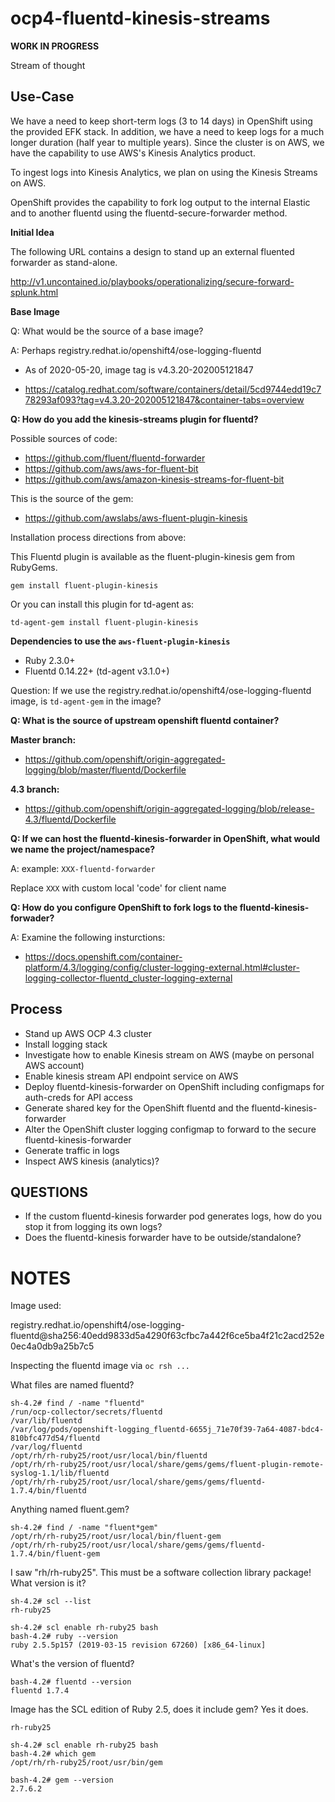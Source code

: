 # ocp4-fluentd-kinesis-streams

**WORK IN PROGRESS**

Stream of thought

## Use-Case

We have a need to keep short-term logs (3 to 14 days) in OpenShift using the provided EFK stack.  In addition, we have a need to keep logs for a much longer duration (half year to multiple years).  Since the cluster is on AWS, we have the capability to use AWS's Kinesis Analytics product.  

To ingest logs into Kinesis Analytics, we plan on using the Kinesis Streams on AWS.

OpenShift provides the capability to fork log output to the internal Elastic and to another fluentd
using the fluentd-secure-forwarder method.

**Initial Idea**

The following URL contains a design to stand up an external fluented forwarder as stand-alone.

http://v1.uncontained.io/playbooks/operationalizing/secure-forward-splunk.html

**Base Image**

Q: What would be the source of a base image?

A: Perhaps registry.redhat.io/openshift4/ose-logging-fluentd

* As of 2020-05-20, image tag is v4.3.20-202005121847

* https://catalog.redhat.com/software/containers/detail/5cd9744edd19c778293af093?tag=v4.3.20-202005121847&container-tabs=overview

**Q: How do you add the kinesis-streams plugin for fluentd?**

Possible sources of code:

* https://github.com/fluent/fluentd-forwarder
* https://github.com/aws/aws-for-fluent-bit
* https://github.com/aws/amazon-kinesis-streams-for-fluent-bit

This is the source of the gem:

* https://github.com/awslabs/aws-fluent-plugin-kinesis

Installation process directions from above:

This Fluentd plugin is available as the fluent-plugin-kinesis gem from RubyGems.

`gem install fluent-plugin-kinesis`

Or you can install this plugin for td-agent as:

`td-agent-gem install fluent-plugin-kinesis`

**Dependencies to use the `aws-fluent-plugin-kinesis`**

* Ruby 2.3.0+
* Fluentd 0.14.22+ (td-agent v3.1.0+)

Question: If we use the registry.redhat.io/openshift4/ose-logging-fluentd image, is `td-agent-gem` in the image?

**Q: What is the source of upstream openshift fluentd container?**

**Master branch:**

* https://github.com/openshift/origin-aggregated-logging/blob/master/fluentd/Dockerfile

**4.3 branch:**

* https://github.com/openshift/origin-aggregated-logging/blob/release-4.3/fluentd/Dockerfile

**Q: If we can host the fluentd-kinesis-forwarder in OpenShift, what would we name the project/namespace?**

A:  example:  `XXX-fluentd-forwarder`

Replace `XXX` with custom local 'code' for client name

**Q: How do you configure OpenShift to fork logs to the fluentd-kinesis-forwader?**

A: Examine the following insturctions:

* https://docs.openshift.com/container-platform/4.3/logging/config/cluster-logging-external.html#cluster-logging-collector-fluentd_cluster-logging-external

## Process

* Stand up AWS OCP 4.3 cluster
* Install logging stack
* Investigate how to enable Kinesis stream on AWS (maybe on personal AWS account)
* Enable kinesis stream API endpoint service on AWS
* Deploy fluentd-kinesis-forwarder on OpenShift including configmaps for auth-creds for API access
* Generate shared key for the OpenShift fluentd and the fluentd-kinesis-forwarder
* Alter the OpenShift cluster logging configmap to forward to the secure fluentd-kinesis-forwarder
* Generate traffic in logs
* Inspect AWS kinesis (analytics)?

## QUESTIONS

* If the custom fluentd-kinesis forwarder pod generates logs, how do you stop it from logging its own logs?
* Does the fluentd-kinesis forwarder have to be outside/standalone?

# NOTES

Image used:

registry.redhat.io/openshift4/ose-logging-fluentd@sha256:40edd9833d5a4290f63cfbc7a442f6ce5ba4f21c2acd252e0ec4a0db9a25b7c5

Inspecting the fluentd image via `oc rsh ...`


What files are named fluentd?

```
sh-4.2# find / -name "fluentd"
/run/ocp-collector/secrets/fluentd
/var/lib/fluentd
/var/log/pods/openshift-logging_fluentd-6655j_71e70f39-7a64-4087-bdc4-810bfc477d54/fluentd
/var/log/fluentd
/opt/rh/rh-ruby25/root/usr/local/bin/fluentd
/opt/rh/rh-ruby25/root/usr/local/share/gems/gems/fluent-plugin-remote-syslog-1.1/lib/fluentd
/opt/rh/rh-ruby25/root/usr/local/share/gems/gems/fluentd-1.7.4/bin/fluentd
```

Anything named fluent.gem?

```
sh-4.2# find / -name "fluent*gem"
/opt/rh/rh-ruby25/root/usr/local/bin/fluent-gem
/opt/rh/rh-ruby25/root/usr/local/share/gems/gems/fluentd-1.7.4/bin/fluent-gem
```

I saw "rh/rh-ruby25". This must be a software collection library package! What version is it?

```
sh-4.2# scl --list
rh-ruby25

sh-4.2# scl enable rh-ruby25 bash
bash-4.2# ruby --version
ruby 2.5.5p157 (2019-03-15 revision 67260) [x86_64-linux]
```

What's the version of fluentd?

```
bash-4.2# fluentd --version
fluentd 1.7.4
```

Image has the SCL edition of Ruby 2.5, does it include gem? Yes it does.

```sh-4.2# scl --list
rh-ruby25

sh-4.2# scl enable rh-ruby25 bash
bash-4.2# which gem
/opt/rh/rh-ruby25/root/usr/bin/gem

bash-4.2# gem --version
2.7.6.2
```
